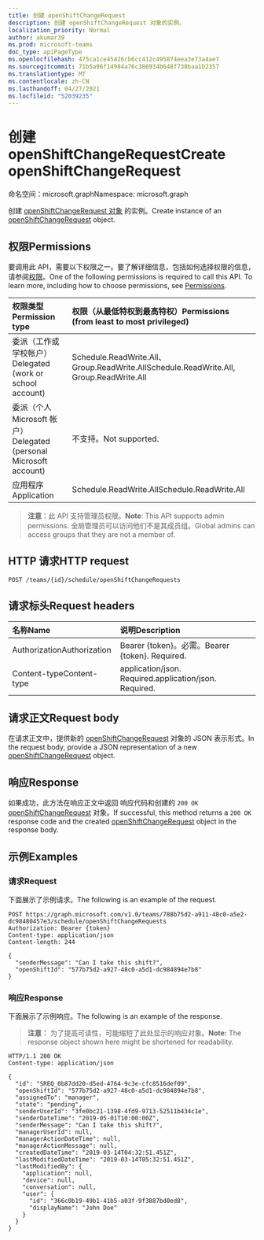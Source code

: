 ```yaml
---
title: 创建 openShiftChangeRequest
description: 创建 openShiftChangeRequest 对象的实例。
localization_priority: Normal
author: akumar39
ms.prod: microsoft-teams
doc_type: apiPageType
ms.openlocfilehash: 475ca1ce45426cb6cc412c495874eea3e73a4ae7
ms.sourcegitcommit: 71b5a96f14984a76c386934b648f730baa1b2357
ms.translationtype: MT
ms.contentlocale: zh-CN
ms.lasthandoff: 04/27/2021
ms.locfileid: "52039235"
---
```

# <a name="create-openshiftchangerequest"></a><span data-ttu-id="a762a-103">创建 openShiftChangeRequest</span><span class="sxs-lookup"><span data-stu-id="a762a-103">Create openShiftChangeRequest</span></span>

<span data-ttu-id="a762a-104">命名空间：microsoft.graph</span><span class="sxs-lookup"><span data-stu-id="a762a-104">Namespace: microsoft.graph</span></span>

<span data-ttu-id="a762a-105">创建 [openShiftChangeRequest 对象](../resources/openshiftchangerequest.md) 的实例。</span><span class="sxs-lookup"><span data-stu-id="a762a-105">Create instance of an [openShiftChangeRequest](../resources/openshiftchangerequest.md) object.</span></span>

## <a name="permissions"></a><span data-ttu-id="a762a-106">权限</span><span class="sxs-lookup"><span data-stu-id="a762a-106">Permissions</span></span>

<span data-ttu-id="a762a-p101">要调用此 API，需要以下权限之一。要了解详细信息，包括如何选择权限的信息，请参阅[权限](/graph/permissions-reference)。</span><span class="sxs-lookup"><span data-stu-id="a762a-p101">One of the following permissions is required to call this API. To learn more, including how to choose permissions, see [Permissions](/graph/permissions-reference).</span></span>

| <span data-ttu-id="a762a-109">权限类型</span><span class="sxs-lookup"><span data-stu-id="a762a-109">Permission type</span></span>                        | <span data-ttu-id="a762a-110">权限（从最低特权到最高特权）</span><span class="sxs-lookup"><span data-stu-id="a762a-110">Permissions (from least to most privileged)</span></span> |
|:---------------------------------------|:--------------------------------------------|
| <span data-ttu-id="a762a-111">委派（工作或学校帐户）</span><span class="sxs-lookup"><span data-stu-id="a762a-111">Delegated (work or school account)</span></span>     | <span data-ttu-id="a762a-112">Schedule.ReadWrite.All、Group.ReadWrite.All</span><span class="sxs-lookup"><span data-stu-id="a762a-112">Schedule.ReadWrite.All, Group.ReadWrite.All</span></span> |
| <span data-ttu-id="a762a-113">委派（个人 Microsoft 帐户）</span><span class="sxs-lookup"><span data-stu-id="a762a-113">Delegated (personal Microsoft account)</span></span> | <span data-ttu-id="a762a-114">不支持。</span><span class="sxs-lookup"><span data-stu-id="a762a-114">Not supported.</span></span> |
| <span data-ttu-id="a762a-115">应用程序</span><span class="sxs-lookup"><span data-stu-id="a762a-115">Application</span></span>                            | <span data-ttu-id="a762a-116">Schedule.ReadWrite.All</span><span class="sxs-lookup"><span data-stu-id="a762a-116">Schedule.ReadWrite.All</span></span> |

> <span data-ttu-id="a762a-117">**注意**：此 API 支持管理员权限。</span><span class="sxs-lookup"><span data-stu-id="a762a-117">**Note**: This API supports admin permissions.</span></span> <span data-ttu-id="a762a-118">全局管理员可以访问他们不是其成员组。</span><span class="sxs-lookup"><span data-stu-id="a762a-118">Global admins can access groups that they are not a member of.</span></span>

## <a name="http-request"></a><span data-ttu-id="a762a-119">HTTP 请求</span><span class="sxs-lookup"><span data-stu-id="a762a-119">HTTP request</span></span>

<!-- { "blockType": "ignored" } -->

```http
POST /teams/{id}/schedule/openShiftChangeRequests
```

## <a name="request-headers"></a><span data-ttu-id="a762a-120">请求标头</span><span class="sxs-lookup"><span data-stu-id="a762a-120">Request headers</span></span>

| <span data-ttu-id="a762a-121">名称</span><span class="sxs-lookup"><span data-stu-id="a762a-121">Name</span></span>      |<span data-ttu-id="a762a-122">说明</span><span class="sxs-lookup"><span data-stu-id="a762a-122">Description</span></span>|
|:----------|:----------|
| <span data-ttu-id="a762a-123">Authorization</span><span class="sxs-lookup"><span data-stu-id="a762a-123">Authorization</span></span> | <span data-ttu-id="a762a-p103">Bearer {token}。必需。</span><span class="sxs-lookup"><span data-stu-id="a762a-p103">Bearer {token}. Required.</span></span> |
| <span data-ttu-id="a762a-126">Content-type</span><span class="sxs-lookup"><span data-stu-id="a762a-126">Content-type</span></span> | <span data-ttu-id="a762a-p104">application/json. Required.</span><span class="sxs-lookup"><span data-stu-id="a762a-p104">application/json. Required.</span></span> |

## <a name="request-body"></a><span data-ttu-id="a762a-129">请求正文</span><span class="sxs-lookup"><span data-stu-id="a762a-129">Request body</span></span>
<span data-ttu-id="a762a-130">在请求正文中，提供新的 [openShiftChangeRequest](../resources/openshiftchangerequest.md) 对象的 JSON 表示形式。</span><span class="sxs-lookup"><span data-stu-id="a762a-130">In the request body, provide a JSON representation of a new [openShiftChangeRequest](../resources/openshiftchangerequest.md) object.</span></span>

## <a name="response"></a><span data-ttu-id="a762a-131">响应</span><span class="sxs-lookup"><span data-stu-id="a762a-131">Response</span></span>

<span data-ttu-id="a762a-132">如果成功，此方法在响应正文中返回 响应代码和创建的 `200 OK` [openShiftChangeRequest](../resources/openshiftchangerequest.md) 对象。</span><span class="sxs-lookup"><span data-stu-id="a762a-132">If successful, this method returns a `200 OK` response code and the created [openShiftChangeRequest](../resources/openshiftchangerequest.md) object in the response body.</span></span>

## <a name="examples"></a><span data-ttu-id="a762a-133">示例</span><span class="sxs-lookup"><span data-stu-id="a762a-133">Examples</span></span>

### <a name="request"></a><span data-ttu-id="a762a-134">请求</span><span class="sxs-lookup"><span data-stu-id="a762a-134">Request</span></span>

<span data-ttu-id="a762a-135">下面展示了示例请求。</span><span class="sxs-lookup"><span data-stu-id="a762a-135">The following is an example of the request.</span></span>
<!-- {
  "blockType": "request"
}-->

```http
POST https://graph.microsoft.com/v1.0/teams/788b75d2-a911-48c0-a5e2-dc98480457e3/schedule/openShiftChangeRequests
Authorization: Bearer {token}
Content-type: application/json
Content-length: 244

{
  "senderMessage": "Can I take this shift?",
  "openShiftId": "577b75d2-a927-48c0-a5d1-dc984894e7b8"
}
```

### <a name="response"></a><span data-ttu-id="a762a-136">响应</span><span class="sxs-lookup"><span data-stu-id="a762a-136">Response</span></span>

<span data-ttu-id="a762a-137">下面展示了示例响应。</span><span class="sxs-lookup"><span data-stu-id="a762a-137">The following is an example of the response.</span></span>

> <span data-ttu-id="a762a-138">**注意：** 为了提高可读性，可能缩短了此处显示的响应对象。</span><span class="sxs-lookup"><span data-stu-id="a762a-138">**Note:** The response object shown here might be shortened for readability.</span></span>

<!-- {
  "blockType": "response",
  "truncated": true,
  "@odata.type": "microsoft.graph.swapShiftsChangeRequest"
} -->

```http
HTTP/1.1 200 OK
Content-type: application/json

{
  "id": "SREQ_0b87dd20-d5ed-4764-9c3e-cfc8516def09",
  "openShiftId": "577b75d2-a927-48c0-a5d1-dc984894e7b8",
  "assignedTo": "manager",
  "state": "pending",
  "senderUserId": "3fe0bc21-1398-4fd9-9713-52511b434c1e",
  "senderDateTime": "2019-05-01T10:00:00Z",
  "senderMessage": "Can I take this shift?",
  "managerUserId": null,
  "managerActionDateTime": null,
  "managerActionMessage": null,
  "createdDateTime": "2019-03-14T04:32:51.451Z",
  "lastModifiedDateTime": "2019-03-14T05:32:51.451Z",
  "lastModifiedBy": {
    "application": null,
    "device": null,
    "conversation": null,
    "user": {
      "id": "366c0b19-49b1-41b5-a03f-9f3887bd0ed8",
      "displayName": "John Doe"
    }
  }
}

```

<!-- uuid: 16cd6b66-4b1a-43a1-adaf-3a886856ed98
2019-02-04 14:57:30 UTC -->
<!-- {
  "type": "#page.annotation",
  "description": "Create openShiftRequest",
  "keywords": "",
  "section": "documentation",
  "tocPath": ""
}-->

